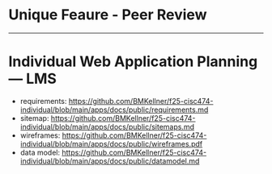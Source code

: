 # Unique Feaure - Peer Review
---
# Individual Web Application Planning — LMS
- requirements: https://github.com/BMKellner/f25-cisc474-individual/blob/main/apps/docs/public/requirements.md
- sitemap: https://github.com/BMKellner/f25-cisc474-individual/blob/main/apps/docs/public/sitemaps.md
- wireframes: https://github.com/BMKellner/f25-cisc474-individual/blob/main/apps/docs/public/wireframes.pdf
- data model: https://github.com/BMKellner/f25-cisc474-individual/blob/main/apps/docs/public/datamodel.md


